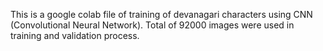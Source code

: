 This is a google colab file of training of devanagari characters using CNN (Convolutional Neural Network). Total of 92000 images were used in training and validation process. 
